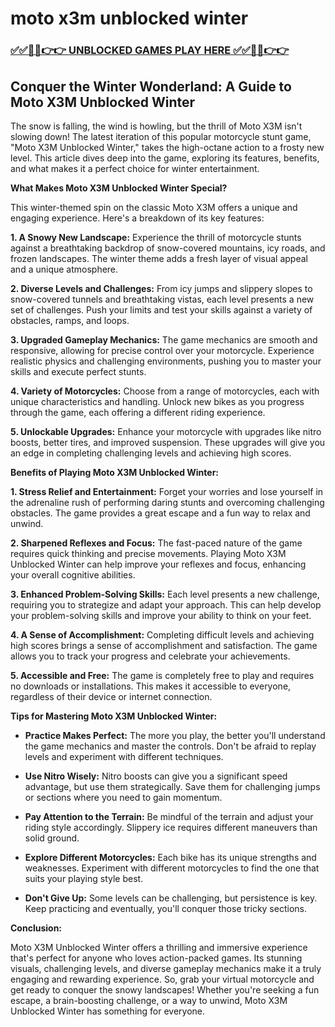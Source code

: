 # moto x3m unblocked winter

### [✅✅🔴🔴👉👉 UNBLOCKED GAMES PLAY HERE ✅✅🔴🔴👉👉](https://topstoryindia.com)

## Conquer the Winter Wonderland: A Guide to Moto X3M Unblocked Winter

The snow is falling, the wind is howling, but the thrill of Moto X3M isn't slowing down! The latest iteration of this popular motorcycle stunt game, "Moto X3M Unblocked Winter," takes the high-octane action to a frosty new level. This article dives deep into the game, exploring its features, benefits, and what makes it a perfect choice for winter entertainment.

**What Makes Moto X3M Unblocked Winter Special?**

This winter-themed spin on the classic Moto X3M offers a unique and engaging experience. Here's a breakdown of its key features:

**1. A Snowy New Landscape:** 
Experience the thrill of motorcycle stunts against a breathtaking backdrop of snow-covered mountains, icy roads, and frozen landscapes. The winter theme adds a fresh layer of visual appeal and a unique atmosphere.

**2. Diverse Levels and Challenges:** 
From icy jumps and slippery slopes to snow-covered tunnels and breathtaking vistas, each level presents a new set of challenges.  Push your limits and test your skills against a variety of obstacles, ramps, and loops.

**3. Upgraded Gameplay Mechanics:**
The game mechanics are smooth and responsive, allowing for precise control over your motorcycle. Experience realistic physics and challenging environments, pushing you to master your skills and execute perfect stunts.

**4. Variety of Motorcycles:** 
Choose from a range of motorcycles, each with unique characteristics and handling. Unlock new bikes as you progress through the game, each offering a different riding experience.

**5. Unlockable Upgrades:** 
Enhance your motorcycle with upgrades like nitro boosts, better tires, and improved suspension. These upgrades will give you an edge in completing challenging levels and achieving high scores.

**Benefits of Playing Moto X3M Unblocked Winter:**

**1. Stress Relief and Entertainment:** 
Forget your worries and lose yourself in the adrenaline rush of performing daring stunts and overcoming challenging obstacles. The game provides a great escape and a fun way to relax and unwind.

**2. Sharpened Reflexes and Focus:** 
The fast-paced nature of the game requires quick thinking and precise movements. Playing Moto X3M Unblocked Winter can help improve your reflexes and focus, enhancing your overall cognitive abilities.

**3. Enhanced Problem-Solving Skills:** 
Each level presents a new challenge, requiring you to strategize and adapt your approach. This can help develop your problem-solving skills and improve your ability to think on your feet.

**4. A Sense of Accomplishment:** 
Completing difficult levels and achieving high scores brings a sense of accomplishment and satisfaction. The game allows you to track your progress and celebrate your achievements.

**5.  Accessible and Free:**
The game is completely free to play and requires no downloads or installations. This makes it accessible to everyone, regardless of their device or internet connection.

**Tips for Mastering Moto X3M Unblocked Winter:**

* **Practice Makes Perfect:**  The more you play, the better you'll understand the game mechanics and master the controls. Don't be afraid to replay levels and experiment with different techniques.

* **Use Nitro Wisely:**  Nitro boosts can give you a significant speed advantage, but use them strategically.  Save them for challenging jumps or sections where you need to gain momentum.

* **Pay Attention to the Terrain:** Be mindful of the terrain and adjust your riding style accordingly. Slippery ice requires different maneuvers than solid ground.

* **Explore Different Motorcycles:**  Each bike has its unique strengths and weaknesses. Experiment with different motorcycles to find the one that suits your playing style best.

* **Don't Give Up:**  Some levels can be challenging, but persistence is key. Keep practicing and eventually, you'll conquer those tricky sections.

**Conclusion:** 

Moto X3M Unblocked Winter offers a thrilling and immersive experience that's perfect for anyone who loves action-packed games. Its stunning visuals, challenging levels, and diverse gameplay mechanics make it a truly engaging and rewarding experience. So, grab your virtual motorcycle and get ready to conquer the snowy landscapes! Whether you're seeking a fun escape, a brain-boosting challenge, or a way to unwind, Moto X3M Unblocked Winter has something for everyone. 
